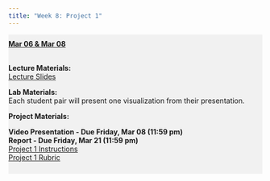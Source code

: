 ```yaml
---
title: "Week 8: Project 1"
---
```


<div style="background-color:rgba(0, 0, 0, 0.0470588); text-align:left; vertical-align: middle; padding:10px 0;">
<b><u>Mar 06 & Mar 08</u></b> <br> <br>

<b>Lecture Materials:</b> <br>
<a  href="/materials/unit_01/week_04/lecture_01_week_04.html" target="_blank">Lecture Slides</a> <br> 


<b>Lab Materials:</b> <br>
Each student pair will present one visualization from their presentation. <br>


<b>Project Materials:</b> <br>

<b>Video Presentation - Due Friday, Mar 08 (11:59 pm)</b> <br>
<b>Report - Due Friday, Mar 21 (11:59 pm)</b> <br>
<a  href="/materials/unit_01/week_03/ps7.html" target="_blank">Project 1 Instructions</a> <br> 
<a  href="/materials/unit_01/week_03/project_1_rubric.html" target="_blank">Project 1 Rubric</a> <br> 



</div>

<br> 
